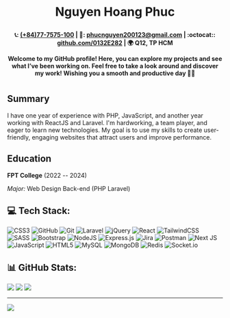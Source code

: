 

# <p align="center">Nguyen Hoang Phuc</p>
**<div align="center"> :telephone_receiver:: [(+84)77-7575-100](tel:077-7575-100) | :email:: [phucnguyen200123@gmail.com](mailto:phucnguyen200123@gmail.com) | :octocat:: [github.com/0132E282](https://github.com/0132E282) | :earth_africa: Q12, TP HCM </div>**

**<p align="center">Welcome to my GitHub profile! Here, you can explore my projects and see what I’ve been working on. Feel free to take a look around and discover my work! Wishing you a smooth and productive day 🌟😊 </p>**
#

## Summary

I have one year of experience with PHP, JavaScript, and another year working with ReactJS and Laravel. I'm hardworking, a team player, and eager to learn new technologies. My goal is to use my skills to create user-friendly, engaging websites that attract users and improve performance.

## Education

**FPT College** (2022 -- 2024)

*Major:* Web Design Back-end (PHP Laravel)  


## 💻 Tech Stack:
![CSS3](https://img.shields.io/badge/css3-%231572B6.svg?style=for-the-badge&logo=css3&logoColor=white) ![GitHub](https://img.shields.io/badge/github-%23121011.svg?style=for-the-badge&logo=github&logoColor=white) ![Git](https://img.shields.io/badge/git-%23F05033.svg?style=for-the-badge&logo=git&logoColor=white) ![Laravel](https://img.shields.io/badge/laravel-%23FF2D20.svg?style=for-the-badge&logo=laravel&logoColor=white) ![jQuery](https://img.shields.io/badge/jquery-%230769AD.svg?style=for-the-badge&logo=jquery&logoColor=white) ![React](https://img.shields.io/badge/react-%2320232a.svg?style=for-the-badge&logo=react&logoColor=%2361DAFB) ![TailwindCSS](https://img.shields.io/badge/tailwindcss-%2338B2AC.svg?style=for-the-badge&logo=tailwind-css&logoColor=white) ![SASS](https://img.shields.io/badge/SASS-hotpink.svg?style=for-the-badge&logo=SASS&logoColor=white) ![Bootstrap](https://img.shields.io/badge/bootstrap-%238511FA.svg?style=for-the-badge&logo=bootstrap&logoColor=white) ![NodeJS](https://img.shields.io/badge/node.js-6DA55F?style=for-the-badge&logo=node.js&logoColor=white) ![Express.js](https://img.shields.io/badge/express.js-%23404d59.svg?style=for-the-badge&logo=express&logoColor=%2361DAFB) ![Jira](https://img.shields.io/badge/jira-%230A0FFF.svg?style=for-the-badge&logo=jira&logoColor=white) ![Postman](https://img.shields.io/badge/Postman-FF6C37?style=for-the-badge&logo=postman&logoColor=white) ![Next JS](https://img.shields.io/badge/Next-black?style=for-the-badge&logo=next.js&logoColor=white) ![JavaScript](https://img.shields.io/badge/javascript-%23323330.svg?style=for-the-badge&logo=javascript&logoColor=%23F7DF1E) ![HTML5](https://img.shields.io/badge/html5-%23E34F26.svg?style=for-the-badge&logo=html5&logoColor=white) ![MySQL](https://img.shields.io/badge/mysql-4479A1.svg?style=for-the-badge&logo=mysql&logoColor=white) ![MongoDB](https://img.shields.io/badge/MongoDB-%234ea94b.svg?style=for-the-badge&logo=mongodb&logoColor=white) ![Redis](https://img.shields.io/badge/redis-%23DD0031.svg?style=for-the-badge&logo=redis&logoColor=white) ![Socket.io](https://img.shields.io/badge/Socket.io-black?style=for-the-badge&logo=socket.io&badgeColor=010101)
## 📊 GitHub Stats:
![](https://github-readme-stats.vercel.app/api?username=0132E282&theme=dark&hide_border=false&include_all_commits=true&count_private=true)
![](https://github-readme-stats.vercel.app/api/top-langs/?username=0132E282&theme=dark&hide_border=false&include_all_commits=true&count_private=true&layout=compact)
![](https://github-readme-streak-stats.herokuapp.com/?user=0132E282&theme=dark&hide_border=false)

---
[![](https://visitcount.itsvg.in/api?id=0132E282&icon=0&color=0)](https://visitcount.itsvg.in)

<!-- Proudly created with GPRM ( https://gprm.itsvg.in ) -->
